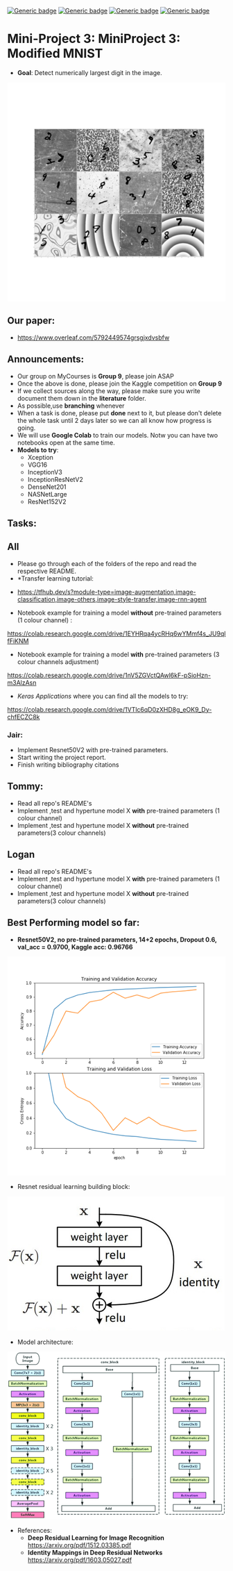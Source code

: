 [![Generic badge](https://img.shields.io/badge/Mini_project_3:ModifiedMNIST-Building-blue.svg)](https://shields.io/)
[![Generic badge](https://img.shields.io/badge/Contributors-3-<COLOR>.svg)](https://shields.io/)
[![Generic badge](https://img.shields.io/badge/COMP551-Applied_Machine_Learning-red.svg)](https://shields.io/)
[![Generic badge](https://img.shields.io/badge/Neat_level-OVER_9000-green.svg)](https://shields.io/)

# Mini-Project 3: MiniProject 3: Modified MNIST
- **Goal**: Detect numerically largest digit in the image.  

![](figs/modified_MNIST_challenge.png)

## Our paper: 
- https://www.overleaf.com/5792449574grsgjxdvsbfw

## Announcements: 
- Our group on MyCourses is **Group 9**, please join ASAP 
- Once the above is done, please join the Kaggle competition on **Group 9**
- If we collect sources along the way, please make sure you write document them down in the **literature** folder.
- As possible,use **branching** whenever
- When a task is done, please put **done** next to it, but please don't delete the whole task until 2 days later so we can all know how progress is going. 
- We will use **Google Colab** to train our models. Notw you can have two notebooks open at the same time. 
- **Models to try**: 
  - Xception 
  - VGG16 
  - InceptionV3
  - InceptionResNetV2	 
  - DenseNet201
  - NASNetLarge
  - ResNet152V2

## Tasks: 

## All 
- Please go through each of the folders of the repo and read the respective README. 
- *Transfer learning tutorial:

* https://tfhub.dev/s?module-type=image-augmentation,image-classification,image-others,image-style-transfer,image-rnn-agent 

- Notebook example for training a model **without** pre-trained parameters (1 colour channel) :

https://colab.research.google.com/drive/1EYHRqa4ycRHq6wYMmf4s_JU9qlfFiKNM

- Notebook example for training a model **with** pre-trained parameters (3 colour channels adjustment)

https://colab.research.google.com/drive/1nV5ZGVctQAwl6kF-pSioHzn-m3AlzAsn

- *Keras Applications* where you can find all the models to try: 

https://colab.research.google.com/drive/1VTlc6qD0zXHD8g_eOK9_Dy-chfECZC8k


### Jair: 
- Implement Resnet50V2 with pre-trained parameters. 
- Start writing the project report. 
- Finish writing bibliography citations 

## Tommy: 
- Read all repo's README's
- Implement ,test and hypertune model X **with** pre-trained parameters (1 colour channel) 
- Implement ,test and hypertune model X **without** pre-trained parameters(3 colour channels)

## Logan
- Read all repo's README's
- Implement ,test and hypertune model X **with** pre-trained parameters (1 colour channel) 
- Implement ,test and hypertune model X **without** pre-trained parameters(3 colour channels)


## Best Performing model so far: 
- **Resnet50V2, no pre-trained parameters, 14+2 epochs, Dropout 0.6, val_acc = 0.9700, Kaggle acc: 0.96766**

![](figs/metrics_Modified_MNIST_keras_resnet_14plus2epochs_dropout0.6_acc9700.png)

- Resnet residual learning building block: 

![](figs/Residual_learning_building_block.jpg)

- Model architecture: 

![](figs/Left-ResNet50-architecture-Blocks-with-dotted-line-represents-modules-that-might-be.png)

- References: 
  - **Deep Residual Learning for Image Recognition** https://arxiv.org/pdf/1512.03385.pdf
  - **Identity Mappings in Deep Residual Networks** https://arxiv.org/pdf/1603.05027.pdf
  






